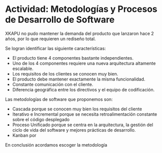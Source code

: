 # Actividad: Metodologías y Procesos de Desarrollo de Software

XKAPU no pudo mantener la demanda del producto que lanzaron hace 2 años,
por lo que requieren un rediseño total.

Se logran identificar las siguiente características:

- El producto tiene 4 componentes bastante independientes.
- Uno de los 4 componentes requiere una nueva arquitectura altamente escalable.
- Los requisitos de los clientes se conocen muy bien.
- El producto debe mantener exactamente la misma funcionalidad.
- Constante comunicación con el cliente.
- Diferencia geográfica entre los directivos y el equipo de codificación.
  

Las metodologías de software que proponemos son: 
- Cascada porque se conocen muy bien los requisitos del cliente
- Iterativo e Incremental porque se necesita retroalimentación constante sobre el código desplegado
- Proceso Unificado porque se centra en la arquitectura, la gestión del ciclo de vida del software y mejores prácticas de desarrollo.
- Kanban por 

En conclusión acordamos escoger la metodología 

